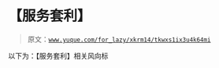 # 【服务套利】

> 原文：[`www.yuque.com/for_lazy/xkrm14/tkwxs1ix3u4k64mi`](https://www.yuque.com/for_lazy/xkrm14/tkwxs1ix3u4k64mi)

以下为：【服务套利】相关风向标 

